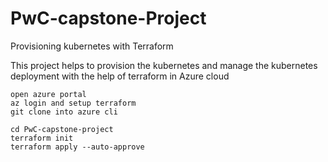 # PwC-capstone-Project
Provisioning kubernetes with Terraform

This project helps to provision the kubernetes and manage the kubernetes deployment with the help of terraform in Azure cloud

```
open azure portal
az login and setup terraform
git clone into azure cli

```

```
cd PwC-capstone-project
terraform init
terraform apply --auto-approve

```
